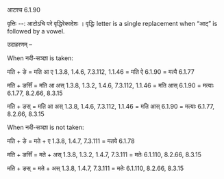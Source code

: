 

 आटश्च 6.1.90 


वृत्तिः --: आटोऽचि परे वृद्धिरेकादेशः । वृद्धिः letter is a single replacement when “आट्” is followed by a vowel. 


उदाहरणम् – 


When नदी-सञ्ज्ञा is taken: 


मति + ङे = मति आ ए 1.3.8, 1.4.6, 7.3.112, 1.1.46 = मति ऐ 6.1.90 = मत्यै 6.1.77 


मति + ङसिँ = मति आ अस् 1.3.8, 1.3.2, 1.4.6, 7.3.112, 1.1.46 = मति आस् 6.1.90 = मत्याः 6.1.77, 8.2.66, 8.3.15 


मति + ङस् = मति आ अस् 1.3.8, 1.4.6, 7.3.112, 1.1.46 = मति आस् 6.1.90 = मत्याः 6.1.77, 8.2.66, 8.3.15 


When नदी-सञ्ज्ञा is not taken: 


मति + ङे = मते + ए 1.3.8, 1.4.7, 7.3.111 = मतये 6.1.78 


मति + ङसिँ = मते + अस् 1.3.8, 1.3.2, 1.4.7, 7.3.111 = मतेः 6.1.110, 8.2.66, 8.3.15 


मति + ङस् = मते + अस् 1.3.8, 1.4.7, 7.3.111 = मतेः 6.1.110, 8.2.66, 8.3.15 


